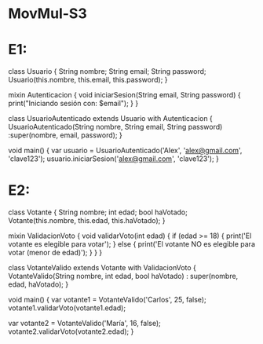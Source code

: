 # MovMul-S3
# E1:
class Usuario {
  String nombre;
  String email;
  String password;
  Usuario(this.nombre, this.email, this.password);
}

mixin Autenticacion {
  void iniciarSesion(String email, String password) {
    print("Iniciando sesión con: $email");
  }
}

class UsuarioAutenticado extends Usuario with Autenticacion {
  UsuarioAutenticado(String nombre, String email, String password) 
    :super(nombre, email, password);
}

void main() {
  var usuario = UsuarioAutenticado('Alex', 'alex@gmail.com', 'clave123');
  usuario.iniciarSesion('alex@gmail.com', 'clave123');
}

# E2:
class Votante {
  String nombre;
  int edad;
  bool haVotado;
  Votante(this.nombre, this.edad, this.haVotado);
}

mixin ValidacionVoto {
  void validarVoto(int edad) {
    if (edad >= 18) {
      print('El votante es elegible para votar');
    } else {
      print('El votante NO es elegible para votar (menor de edad)');
    }
  }
}

class VotanteValido extends Votante with ValidacionVoto {
  VotanteValido(String nombre, int edad, bool haVotado) 
    : super(nombre, edad, haVotado);
}

void main() {
  var votante1 = VotanteValido('Carlos', 25, false);
  votante1.validarVoto(votante1.edad);

  var votante2 = VotanteValido('María', 16, false);
  votante2.validarVoto(votante2.edad);
}
